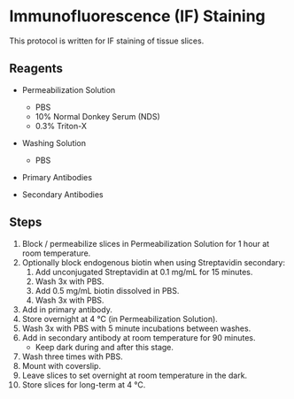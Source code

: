 # Immunofluorescence (IF) Staining

This protocol is written for IF staining of tissue slices.

## Reagents

* Permeabilization Solution
    * PBS
    * 10% Normal Donkey Serum (NDS)
    * 0.3% Triton-X

* Washing Solution
    * PBS

* Primary Antibodies

* Secondary Antibodies

## Steps

1. Block / permeabilize slices in Permeabilization Solution for 1 hour at room
   temperature.
2. Optionally block endogenous biotin when using Streptavidin secondary:
    1. Add unconjugated Streptavidin at 0.1 mg/mL for 15 minutes.
    2. Wash 3x with PBS.
    3. Add 0.5 mg/mL biotin dissolved in PBS.
    4. Wash 3x with PBS.
3. Add in primary antibody.
4. Store overnight at 4 °C (in Permeabilization Solution).
5. Wash 3x with PBS with 5 minute incubations between washes.
6. Add in secondary antibody at room temperature for 90 minutes.
    * Keep dark during and after this stage.
7. Wash three times with PBS.
8. Mount with coverslip.
9. Leave slices to set overnight at room temperature in the dark.
10. Store slices for long-term at 4 °C.
